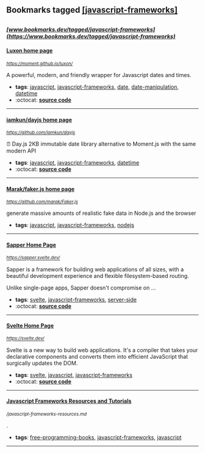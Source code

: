 ## Bookmarks tagged [[javascript-frameworks]](https://www.bookmarks.dev/search?q=[javascript-frameworks])

_<sup><sup>[www.bookmarks.dev/tagged/javascript-frameworks](https://www.bookmarks.dev/tagged/javascript-frameworks)</sup></sup>_
---
#### [Luxon home page](https://moment.github.io/luxon/)
_<sup>https://moment.github.io/luxon/</sup>_

A powerful, modern, and friendly wrapper for Javascript dates and times.
* **tags**: [javascript](../tagged/javascript.md), [javascript-frameworks](../tagged/javascript-frameworks.md), [date](../tagged/date.md), [date-manipulation](../tagged/date-manipulation.md), [datetime](../tagged/datetime.md)
* :octocat: **[source code](https://github.com/moment/luxon)**
---
#### [iamkun/dayjs home page](https://github.com/iamkun/dayjs)
_<sup>https://github.com/iamkun/dayjs</sup>_

⏰ Day.js 2KB immutable date library alternative to Moment.js with the same modern API 
* **tags**: [javascript](../tagged/javascript.md), [javascript-frameworks](../tagged/javascript-frameworks.md), [datetime](../tagged/datetime.md)
* :octocat: **[source code](https://github.com/iamkun/dayjs)**
---
#### [Marak/faker.js home page](https://github.com/marak/Faker.js)
_<sup>https://github.com/marak/Faker.js</sup>_

generate massive amounts of realistic fake data in Node.js and the browser
* **tags**: [javascript](../tagged/javascript.md), [javascript-frameworks](../tagged/javascript-frameworks.md), [nodejs](../tagged/nodejs.md)
---
#### [Sapper  Home Page](https://sapper.svelte.dev/)
_<sup>https://sapper.svelte.dev/</sup>_

Sapper is a framework for building web applications of all sizes, with a beautiful development experience and flexible filesystem-based routing.

Unlike single-page apps, Sapper doesn't compromise on ...
* **tags**: [svelte](../tagged/svelte.md), [javascript-frameworks](../tagged/javascript-frameworks.md), [server-side](../tagged/server-side.md)
* :octocat: **[source code](https://github.com/sveltejs/sapper)**
---
#### [Svelte  Home Page](https://svelte.dev/)
_<sup>https://svelte.dev/</sup>_

Svelte is a new way to build web applications. It's a compiler that takes your declarative components and converts them into efficient JavaScript that surgically updates the DOM.
* **tags**: [svelte](../tagged/svelte.md), [javascript](../tagged/javascript.md), [javascript-frameworks](../tagged/javascript-frameworks.md)
* :octocat: **[source code](https://github.com/sveltejs/svelte)**
---
#### [Javascript Frameworks Resources and Tutorials](/javascript-frameworks-resources.md)
_<sup>/javascript-frameworks-resources.md</sup>_

.
* **tags**: [free-programming-books](../tagged/free-programming-books.md), [javascript-frameworks](../tagged/javascript-frameworks.md), [javascript](../tagged/javascript.md)
---

